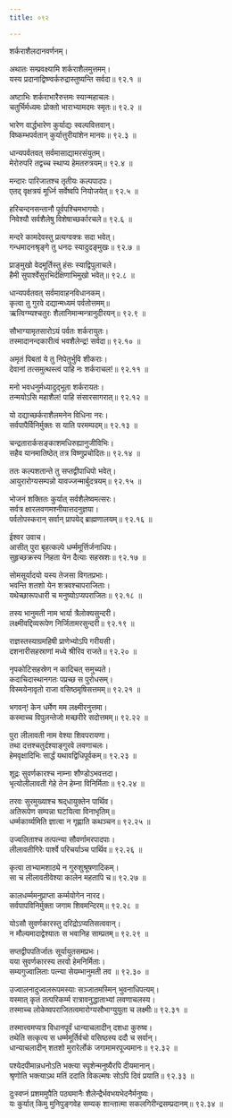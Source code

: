 ```yaml
---
title: ०९२

---
```

शर्कराशैलदानवर्णनम्।  
  
अथातः सम्प्रवक्ष्यामि शर्कराशैलमुत्तमम्।  
यस्य प्रदानाद्विष्ण्वर्करुद्रास्तुष्यन्ति सर्वदा॥ ९२.१ ॥  
  
अष्टाभिः शर्कराभारैरुत्तमः स्यान्महाचलः।  
चतुर्भिर्मध्यमः प्रोक्तो भाराभ्यामदमः स्मृतः॥ ९२.२ ॥  
  
भारेण वार्द्धभारेण कुर्याद्यः स्वल्पवित्तवान्।  
विष्कम्भपर्वतान्‌ कुर्यात्तुरीयांशेन मानवः॥ ९२.३ ॥  
  
धान्यपर्वतवत् सर्वमासाद्यामरसंयुतम्।  
मेरोरुपरि तद्वच्च स्थाप्य हेमतरुत्रयम्॥ ९२.४ ॥  
  
मन्दारः पारिजातश्च तृतीयः कल्पपादपः।  
एतद्‌ वृक्षत्रयं मूर्ध्नि सर्वेष्वपि नियोजयेत्॥ ९२.५ ॥  
  
हरिचन्दनसन्तानौ पूर्वपश्चिमभागयोः।  
निवेश्यौ सर्वशैलेषु विशेषाच्छर्कारचले॥ ९२.६ ॥  
  
मन्दरे कामदेवस्तु प्रत्यग्वक्त्रः सदा भवेत्।  
गन्धमादनश्रृङ्गे तु धनदः स्यादुदङ्‌मुखः॥ ९२.७ ॥  
  
प्राङ्मुखो वेदमूर्तिस्तु हंसः स्याद्विपुलाचले।  
हैमी सुपार्श्वेसुरभिर्दक्षिणाभिमुखो भवेत्॥ ९२.८ ॥  
  
धान्यपर्वतवत् सर्वमावाहनविधानकम्।  
कृत्वा तु गुरवे दद्यान्मध्यमं पर्वतोत्तमम्॥  
ऋत्विग्म्यश्चतुरः शैलानिमान्मन्त्रानुदीरयन्॥ ९२.९ ॥  
  
सौभाग्यामृतसारोऽयं पर्वतः शर्करायुतः।  
तस्मादानन्दकारीत्वं भवशैलेन्द्र! सर्वदा॥ ९२.१० ॥  
  
अमृतं पिबतां ये तु निपेतुर्भुवि शीकराः।  
देवानां तत्समुत्थस्त्वं पाहि नः शर्कराचल!॥ ९२.११ ॥  
  
मनो भवधनुर्मध्यादुद्‌भूता शर्करायतः।  
तन्मयोऽसि महाशैल! पाहि संसारसागरात्॥ ९२.१२ ॥  
  
यो दद्याच्छर्कराशैलमनेन विधिना नरः।  
सर्वपापैर्विनिर्मुक्तः स याति परमम्पदम्॥ ९२.१३ ॥  
  
चन्द्रतारार्कसङ्काशमधिरुह्यानुजीविभिः।  
सहैव यानमातिष्ठेत् तत्र विष्णुप्रचोदितः॥ ९२.१४ ॥  
  
ततः कल्पशतान्ते तु सप्तद्वीपाधिपो भवेत्।  
आयुरारोग्यसम्पन्नो यावज्जन्मार्बुदत्रयम्॥ ९२.१५ ॥  
  
भोजनं शक्तितः कुर्यात् सर्वशैलेष्वमत्सरः।  
सर्वत्र क्षारलवणमश्नीयात्तदनुज्ञया।  
पर्वतोपस्करान् सर्वान् प्रापयेद् ब्राह्मणालयम्॥ ९२.१६ ॥  
  
ईश्वर उवाच।  
आसीत् पुरा बृहत्कल्पे धर्म्ममूर्त्तिर्जनाधिपः।  
सुहृच्छक्रस्य निहता येन दैत्याः सहस्रशः॥ ९२.१७ ॥  
  
सोमसूर्यादयो यस्य तेजसा विगतप्रभाः।  
भवन्ति शतशो येन शत्रवश्चापराजिताः।  
यथेच्छारूपधारी च मनुष्योऽप्यपराजितः॥ ९२.१८ ॥  
  
तस्य भानुमती नाम भार्या त्रैलोक्यसुन्दरी।  
लक्ष्मीवद्दिव्यरूपेण निर्जितामरसुन्दरी॥ ९२.१९ ॥  
  
राज्ञस्तस्याग्रमहिषी प्राणेभ्योऽपि गरीयसी।  
दशनारीसहस्राणां मध्ये श्रीरिव राजते॥ ९२.२० ॥  
  
नृपकोटिसहस्रेण न कादिचत् समुच्यते।  
कदाचिदास्थानगतः पप्रच्छ स पुरोधसम्।  
विस्मयेनावृतो राजा वसिष्ठमृषिसत्तमम्॥ ९२.२१ ॥  
  
भगवन्! केन धर्मेण मम लक्ष्मीरनुत्तमा।  
कस्माच्च विपुलन्तेजो मच्छरीरे सदोत्तमम्॥ ९२.२२ ॥  
  
पुरा लीलावती नाम वेश्या शिवपरायणा।  
तथा दत्तश्चतुर्दश्याङ्गुरवे लवणाचलः।  
हेमवृक्षादिभिः सार्द्धं यथावद्विधिपूर्वकम्॥ ९२.२३ ॥  
  
शूद्रः सुवर्णकारश्च नाम्ना शौण्डोऽभवत्तदा।  
भृत्योलीलावती गेहे तेन हेम्ना विनिर्मिताः॥ ९२.२४ ॥  
  
तरवः सुरमुख्याश्च श्रद्‌धायुक्तेन पार्थिव।  
अतिरूपेण सम्पन्ना घटयित्वा विनाभृतिम्॥  
धर्म्मकार्य्यमिति ज्ञात्वा न गृह्णाति कथञ्चन॥ ९२.२५ ॥  
  
उज्वलिताश्च तत्पत्न्या सौवर्णामरपादपाः।  
लीलावतीगिरेः पार्श्वे परिचर्याञ्च पार्थिव॥ ९२.२६ ॥  
  
कृत्वा ताभ्यामशाठ्ये न गुरुशुश्रूषणादिकम्।  
सा च लीलावतीवेश्या कालेन महतापि च॥ ९२.२७ ॥  
  
कालधर्म्ममनुप्राप्ता कर्म्मयोगेन नारद।  
सर्वपापविनिर्मुक्ता जगाम शिवमन्दिरम्॥ ९२.२८ ॥  
  
योऽसौ सुवर्णकारस्तु दरिद्रोऽप्यतिसत्ववान्।  
न मौल्यमादाद्वेश्यातः स भवानिह साम्प्रतम्॥ ९२.२९ ॥  
  
सप्तद्वीपपतिर्जातः सूर्यायुतसमप्रभः।  
यया सुवर्णकारस्य तरवो हेमनिर्मिताः।  
सम्यगुज्वालिताः पत्न्या सेयम्भानुमती तव ॥ ९२.३० ॥  
  
उज्वालनादुज्वलरूपमस्याः सञ्जातमस्मिन् भुवनाधिपत्यम्।  
यस्मात् कृतं तत्परिकर्म्म रात्रावनुद्धाताभ्यां लवणाचलस्य।  
तस्माच्च लोकेष्वपराजितत्वमारोग्यसौभाग्युयुता च लक्ष्मीः॥ ९२.३१ ॥  
  
तस्मात्त्वमप्यत्र विधानपूर्वं धान्याचलादीन् दशधा कुरुष्व।  
तथेति सत्कृत्य स धर्म्ममूर्तिर्वचो वसिष्ठस्य ददौ च सर्वान्।  
धान्याचलादीन् शतशो मुरारेर्लोकं जगामामरपूज्यमानः॥ ९२.३२ ॥  
  
पश्येदपीमान्नधनोऽति भक्त्या स्पृशेन्मनुष्यैरपि दीयमानान्।  
श्रृणोति भक्त्याऽथ मतिं ददाति विकल्मषः सोऽपि दिवं प्रयाति॥ ९२.३३ ॥  
  
दुःस्वप्नं प्रशममुपैति पठ्यमानैः शैलेन्द्रैर्भवभयभेदनैर्मनुष्यः।  
यः कुर्यात् किमु मुनिपुङ्गवेह सम्यक् शान्तात्मा सकलगिरीन्द्रसम्प्रदानम्॥ ९२.३४ ॥